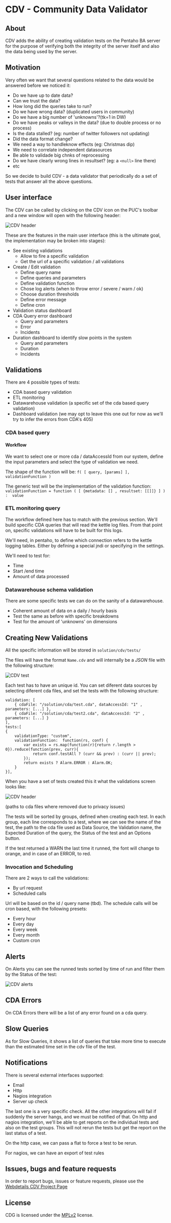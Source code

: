 CDV - Community Data Validator
==============================


About
-----


CDV adds the ability of creating validation tests on the Pentaho BA server for the
purpose of verifying both the integrity of the server itself and also the data being
used by the server.


Motivation
----------


Very often we want that several questions related to the data would be answered before we noticed it: 

* Do we have up to date data?
* Can we trust the data?
* How long did the queries take to run?
* Do we have wrong data? (duplicated users in community)
* Do we have a big number of 'unknowns'?(tk=1 in DW)
* Do we have peaks or valleys in the data? (due to double process or no process)
* Is the data stalled? (eg: number of twitter followers not updating)
* Did the data format change?
* We need a way to handleknow effects (eg: Christmas dip)
* We need to correlate independent datasources
* Be able to validade big chnks of reprocessing
* Do we have clearly wrong lines in resultset? (eg: a `<null>` line there)
* etc

So we decide to build CDV - a data validator that periodically do a set of tests that answer all the above questions.


User interface
--------------


The CDV can be called by clicking on the CDV icon on the PUC's toolbar and a new window will open with the following header:

![CDV header](http://www.webdetails.pt/cdv/cdv_header.png)

These are the features in the main user interface (this is the ultimate goal, the implementation may be broken into stages):

* See existing validations 
	* Allow to fire a specific validation 
	* Get the url of a specific validation / all validations 
* Create / Edit validation 
	* Define query name 
	* Define queries and parameters 
	* Define validation function 
	* Chose log alerts (when to throw error / severe / warn / ok) 
	* Choose duration thresholds 
	* Define error message 
	* Define cron 
* Validation status dashboard 
* CDA Query error dashboard
	* Query and parameters 
	* Error 
	* Incidents 
* Duration dashboard to identify slow points in the system 
	* Query and parameters 
	* Duration 
	* Incidents 

Validations
-----------

There are 4 possible types of tests:

* CDA based query validation 
* ETL monitoring 
* Datawarehouse validation (a specific set of the cda based query validation) 
* Dashboard validation (we may opt to leave this one out for now as we'll try to infer the errors from CDA's 405) 

### CDA based query

#### Workflow

We want to select one or more cda / dataAccessId from our system, define the input parameters and select the type of validation we need.

The shape of the function will be:  `f( [ query, [params] ], validationFunction )`

The generic test will be the implementation of the validation function: 
`validationFunction = function ( [ {metadata: [] , resultset: [[]]} ] ) :  value`

### ETL monitoring query

The workflow defined here has to match with the previous section. We'll build specific CDA queries that
will read the kettle log files. From that point on, specific validations will have to be built for this logs.

We'll need, in pentaho, to define which connection refers to the kettle logging tables. Either by defining
a special jndi or specifying in the settings.

We'll need to test for:

* Time 
* Start /end time 
* Amount of data processed 

### Datawarehouse schema validation

There are some specific tests we can do on the sanity of a datawarehouse.

* Coherent amount of data on a daily / hourly basis 
* Test the same as before with specific breakdowns 
* Test for the amount of 'unknowns' on dimensions 

Creating New Validations
------------------------

All the specific information will be stored in `solution/cdv/tests/`

The files will have the format `Name.cdv` and will internally be a _JSON_ file with the following structure:

![CDV test](http://www.webdetails.pt/cdv/cdv_editor.png)

Each test has to have an unique id.
You can set diferent data sources by selecting diferent cda files, and set the tests with the following structure:


	validation: [ 
		{ cdaFile: "/solution/cda/test.cda", dataAccessId: "1" , parameters: [...] },
		{ cdaFile: "/solution/cda/test2.cda", dataAccessId: "2" , parameters: [...] }
	],
	tests:[ 
	{
		validationType: "custom",
		validationFunction:  function(rs, conf) {
			var exists = rs.map(function(r){return r.length > 0}).reduce(function(prev, curr){
				return conf.testAll ? (curr && prev) : (curr || prev);
			});
			return exists ? Alarm.ERROR : Alarm.OK;
		}
	}],


When you have a set of tests created this it what the validations screen looks like:

![CDV header](http://www.webdetails.pt/cdv/cdv_tests.png)

(paths to cda files where removed due to privacy issues)

The tests will be sorted by groups, defined when creating each test. In each group, each line corresponds
to a test, where we can see the name of the test, the path to the cda file used as Data Source,
the Validation name, the Expected Duration of the query, the Status of the test and an Options button.

If the test returned a WARN the last time it runned, the font will change to orange, and in case of an ERROR, to red.

### Invocation and Scheduling

There are 2 ways to call the validations:

* By url request 
* Scheduled calls 

Url will be based on the id / query name (tbd). The schedule calls will be cron based, with the following presets:

* Every hour 
* Every day 
* Every week 
* Every month 
* Custom cron 

Alerts
------

On Alerts you can see the runned tests sorted by time of run and filter them by the Status of the test:

![CDV alerts](http://www.webdetails.pt/cdv/cdv_alerts.png)

CDA Errors
----------

On CDA Errors there will be a list of any error found on a cda query.

Slow Queries
------------

As for Slow Queries, it shows a list of queries that toke more time to execute than the estimated time set in the cdv file of the test.

Notifications
-------------

There is several external interfaces supported:

* Email
* Http
* Nagios integration
* Server up check

The last one is a very specific check. All the other integrations will fail if suddenly the server hangs, and we must be notified of that. On http and nagios integration, we'll be able to get reports on the individual tests and also on the test groups. This will not rerun the tests but get the report on the last status of a test.

On the http case, we can pass a flat to force a test to be rerun.

For nagios, we can have an export of test rules


Issues, bugs and feature requests
---------------------------------


In order to report bugs, issues or feature requests, please use the [Webdetails CDV Project Page](http://redmine.webdetails.org/projects/cdv/issues)


License
-------

CDG is licensed under the [MPLv2](http://www.mozilla.org/MPL/2.0/) license.